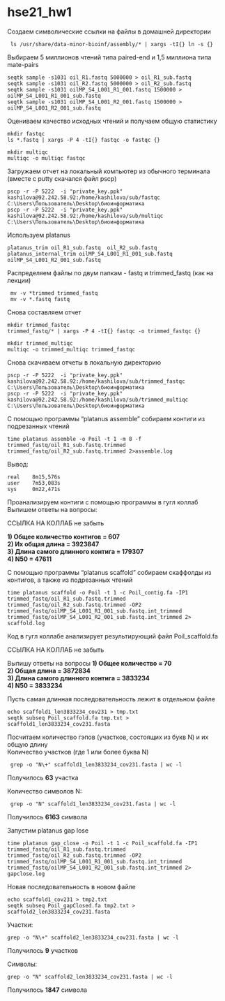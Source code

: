 # hse21_hw1
Создаем символические ссылки на файлы в домашней директории
```
 ls /usr/share/data-minor-bioinf/assembly/* | xargs -tI{} ln -s {}
```
Выбираем 5 миллионов чтений типа paired-end и 1,5 миллиона типа mate-pairs
```
seqtk sample -s1031 oil_R1.fastq 5000000 > oil_R1_sub.fastq
seqtk sample -s1031 oil_R2.fastq 5000000 > oil_R2_sub.fastq
seqtk sample -s1031 oilMP_S4_L001_R1_001.fastq 1500000 > oilMP_S4_L001_R1_001_sub.fastq
seqtk sample -s1031 oilMP_S4_L001_R2_001.fastq 1500000 > oilMP_S4_L001_R2_001_sub.fastq
```
Оцениваем качество исходных чтений и получаем общую статистику
```
mkdir fastqc
ls *.fastq | xargs -P 4 -tI{} fastqc -o fastqc {}
```
```
mkdir multiqc
multiqc -o multiqc fastqc
```
Загружаем отчет на локальный компьютер из обычного терминала (вместе с putty скачался файл pscp)
```
pscp -r -P 5222  -i "private_key.ppk" kashilova@92.242.58.92:/home/kashilova/sub/fastqc C:\Users\Пользователь\Desktop\биоинформатика
pscp -r -P 5222  -i "private_key.ppk" kashilova@92.242.58.92:/home/kashilova/sub/multiqc C:\Users\Пользователь\Desktop\биоинформатика
```
Используем platanus
```
platanus_trim oil_R1_sub.fastq  oil_R2_sub.fastq
platanus_internal_trim oilMP_S4_L001_R1_001_sub.fastq oilMP_S4_L001_R2_001_sub.fastq
```
Распределяем файлы по двум папкам - fastq и trimmed_fastq (как на лекции)
```
 mv -v *trimmed trimmed_fastq
 mv -v *.fastq fastq
```
Снова составляем отчет
```
mkdir trimmed_fastqc
trimmed_fastq/* | xargs -P 4 -tI{} fastqc -o trimmed_fastqc {}
```
```
mkdir trimmed_multiqc
multiqc -o trimmed_multiqc trimmed_fastqc
```
Снова скачиваем отчеты в локальную директорию
```
pscp -r -P 5222  -i "private_key.ppk" kashilova@92.242.58.92:/home/kashilova/sub/trimmed_fastqc C:\Users\Пользователь\Desktop\биоинформатика
pscp -r -P 5222  -i "private_key.ppk" kashilova@92.242.58.92:/home/kashilova/sub/trimmed_multiqc C:\Users\Пользователь\Desktop\биоинформатика
```
С помощью программы “platanus assemble” собираем контиги из подрезанных чтений
```
time platanus assemble -o Poil -t 1 -m 8 -f trimmed_fastq/oil_R1_sub.fastq.trimmed  trimmed_fastq/oil_R2_sub.fastq.trimmed 2>assemble.log
```
Вывод: 
```
real    8m15,576s
user    7m53,083s
sys     0m22,471s
```

Проанализируем контиги с помощью программы в гугл коллаб  
Выпишем ответы на вопросы:

ССЫЛКА НА КОЛЛАБ не забыть

**1) Общее количество контигов = 607**   
**2) Их общая длина = 3923847**  
**3) Длина самого длинного контига = 179307**  
**4) N50 = 47611**  

С помощью программы “platanus scaffold” собираем скаффолды из контигов, а также из подрезанных чтений
```
time platanus scaffold -o Poil -t 1 -c Poil_contig.fa -IP1 trimmed_fastq/oil_R1_sub.fastq.trimmed trimmed_fastq/oil_R2_sub.fastq.trimmed -OP2 trimmed_fastq/oilMP_S4_L001_R1_001_sub.fastq.int_trimmed trimmed_fastq/oilMP_S4_L001_R2_001_sub.fastq.int_trimmed 2> scaffold.log
```
Код в гугл коллабе анализирует результирующий файл Poil_scaffold.fa

ССЫЛКА НА КОЛЛАБ не забыть

Выпишу ответы на вопросы
**1) Общее количество = 70**   
**2) Общая длина = 3872834**  
**3) Длина самого длинного контига = 3833234**  
**4) N50 = 3833234** 

Пусть самая длинная последовательность лежит в отдельном файле
```
echo scaffold1_len3833234_cov231 > tmp.txt
seqtk subseq Poil_scaffold.fa tmp.txt > scaffold1_len3833234_cov231.fasta
```
Посчитаем количество гэпов (участков, состоящих из букв N) и их общую длину  
Количество участков (где 1 или более буква N)
```
 grep -o "N\+" scaffold1_len3833234_cov231.fasta | wc -l
```
Получилось **63** участка

Количество символов N:
```
 grep -o "N" scaffold1_len3833234_cov231.fasta | wc -l
```
Получилось **6163** символа

Запустим platanus gap lose
```
time platanus gap_close -o Poil -t 1 -c Poil_scaffold.fa -IP1 trimmed_fastq/oil_R1_sub.fastq.trimmed trimmed_fastq/oil_R2_sub.fastq.trimmed -OP2 trimmed_fastq/oilMP_S4_L001_R1_001_sub.fastq.int_trimmed trimmed_fastq/oilMP_S4_L001_R2_001_sub.fastq.int_trimmed 2> gapclose.log
```

Новая последовательность в новом файле
```
echo scaffold1_cov231 > tmp2.txt
seqtk subseq Poil_gapClosed.fa tmp2.txt > scaffold2_len3833234_cov231.fasta
```
Участки: 
```
grep -o "N\+" scaffold2_len3833234_cov231.fasta | wc -l
```
Получилось **9** участков

Символы:
```
grep -o "N" scaffold2_len3833234_cov231.fasta | wc -l
```
Получилось **1847** символа
